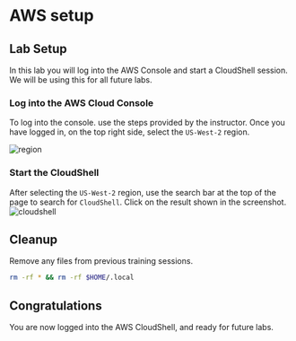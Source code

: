 # AWS setup

## Lab Setup
In this lab you will log into the AWS Console and start a CloudShell session. We will be using this for all future labs. 

### Log into the AWS Cloud Console
To log into the console. use the steps provided by the instructor. Once you have logged in, on the top right side, select the `US-West-2` region. 

![region](images/region.png)

### Start the CloudShell 
After selecting the `US-West-2` region, use the search bar at the top of the page to search for `CloudShell`. Click on the result shown in the screenshot.
![cloudshell](images/cloudshell.png)

## Cleanup
Remove any files from previous training sessions.
```bash
rm -rf * && rm -rf $HOME/.local
```

## Congratulations
You are now logged into the AWS CloudShell, and ready for future labs. 
